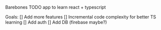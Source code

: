 Barebones TODO app to learn react + typescript

Goals: 
[] Add more features
[] Incremental code complexity for better TS learning
[] Add auth
[] Add DB (firebase maybe?)
